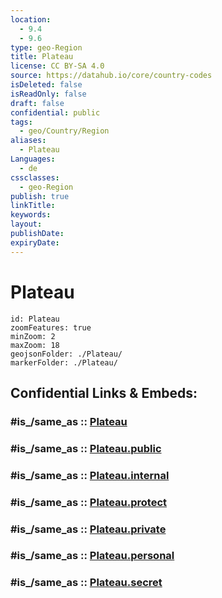```yaml
---
location:
  - 9.4
  - 9.6
type: geo-Region
title: Plateau
license: CC BY-SA 4.0
source: https://datahub.io/core/country-codes
isDeleted: false
isReadOnly: false
draft: false
confidential: public
tags:
  - geo/Country/Region
aliases:
  - Plateau
Languages:
  - de
cssclasses:
  - geo-Region
publish: true
linkTitle:
keywords:
layout:
publishDate:
expiryDate:
---
```


# Plateau

```leaflet
id: Plateau
zoomFeatures: true 
minZoom: 2 
maxZoom: 18
geojsonFolder: ./Plateau/
markerFolder: ./Plateau/
```


## Confidential Links & Embeds: 

### #is_/same_as :: [Plateau](/_Standards/Earth/Continent/Africa/Africa~Central/Nigeria/Zones~Nigeria/Nigeria~North-Central/Plateau.md) 

### #is_/same_as :: [Plateau.public](/_public/Earth/Continent/Africa/Africa~Central/Nigeria/Zones~Nigeria/Nigeria~North-Central/Plateau.public.md) 

### #is_/same_as :: [Plateau.internal](/_internal/Earth/Continent/Africa/Africa~Central/Nigeria/Zones~Nigeria/Nigeria~North-Central/Plateau.internal.md) 

### #is_/same_as :: [Plateau.protect](/_protect/Earth/Continent/Africa/Africa~Central/Nigeria/Zones~Nigeria/Nigeria~North-Central/Plateau.protect.md) 

### #is_/same_as :: [Plateau.private](/_private/Earth/Continent/Africa/Africa~Central/Nigeria/Zones~Nigeria/Nigeria~North-Central/Plateau.private.md) 

### #is_/same_as :: [Plateau.personal](/_personal/Earth/Continent/Africa/Africa~Central/Nigeria/Zones~Nigeria/Nigeria~North-Central/Plateau.personal.md) 

### #is_/same_as :: [Plateau.secret](/_secret/Earth/Continent/Africa/Africa~Central/Nigeria/Zones~Nigeria/Nigeria~North-Central/Plateau.secret.md)

